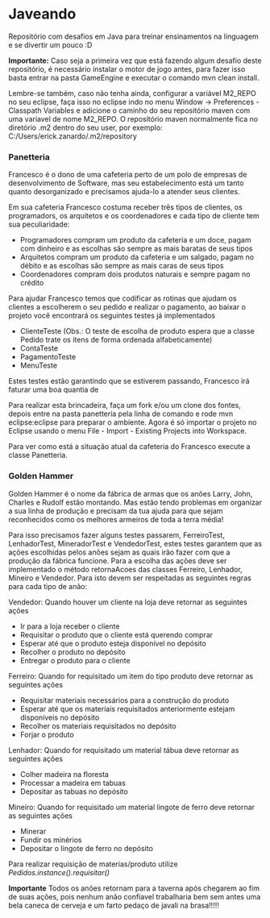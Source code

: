 Javeando
========

Repositório com desafios em Java para treinar ensinamentos na linguagem e se divertir um pouco :D

**Importante:** Caso seja a primeira vez que está fazendo algum desafio deste repositório, é necessário instalar o motor de jogo antes, para fazer isso basta entrar na pasta GameEngine e executar o comando mvn clean install.

Lembre-se também, caso não tenha ainda, configurar a variável M2_REPO no seu eclipse, faça isso no eclipse indo no menu Window -> Preferences - Classpath Variables e adicione o caminho do seu repositório maven com uma variavel de nome M2_REPO. O repositório maven normalmente fica no diretório .m2 dentro do seu user, por exemplo: C:/Users/erick.zanardo/.m2/repository

### Panetteria

Francesco é o dono de uma cafeteria perto de um polo de empresas de desenvolvimento de Software, mas seu estabelecimento está um tanto quanto desorganizado e precisamos ajuda-lo a atender seus clientes.

Em sua cafeteria Francesco costuma receber três tipos de clientes, os programadors, os arquitetos e os coordenadores e cada tipo de cliente tem sua peculiaridade:

* Programadores compram um produto da cafeteria e um doce, pagam com dinheiro e as escolhas são sempre as mais baratas de seus tipos
* Arquitetos compram um produto da cafeteria e um salgado, pagam no débito e as escolhas são sempre as mais caras de seus tipos
* Coordenadores compram dois produtos naturais e sempre pagam no crédito

Para ajudar Francesco temos que codificar as rotinas que ajudam os clientes a escolherem o seu pedido e realizar o pagamento, ao baixar o projeto você encontrará os seguintes testes já implementados
- ClienteTeste (Obs.: O teste de escolha de produto espera que a classe Pedido trate os itens de forma ordenada alfabeticamente)
- ContaTeste
- PagamentoTeste
- MenuTeste

Estes testes estão garantindo que se estiverem passando, Francesco irá faturar uma boa quantia de $$$$

Para realizar esta brincadeira, faça um fork e/ou um clone dos fontes, depois entre na pasta panetteria pela linha de comando e rode mvn eclipse:eclipse para preparar o ambiente. Agora é só importar o projeto no Eclipse usando o menu File - Import - Existing Projects into Workspace.

Para ver como está a situação atual da cafeteria do Francesco execute a classe Panetteria.

### Golden Hammer

Golden Hammer é o nome da fábrica de armas que os anões Larry, John, Charles e Rudolf estão montando. Mas estão tendo problemas em organizar a sua linha de produção e precisam da tua ajuda para que sejam reconhecidos como os melhores armeiros de toda a terra média!

Para isso precisamos fazer alguns testes passarem, FerreiroTest, LenhadorTest, MineradorTest e VendedorTest, estes testes garantem que as ações escolhidas pelos anões sejam as quais irão fazer com que a produção da fábrica funcione. Para a escolha das ações deve ser implementado o método retornaAcoes das classes Ferreiro, Lenhador, Mineiro e Vendedor. Para isto devem ser respeitadas as seguintes regras para cada tipo de anão:

Vendedor: Quando houver um cliente na loja deve retornar as seguintes ações
- Ir para a loja receber o cliente
- Requisitar o produto que o cliente está querendo comprar
- Esperar até que o produto esteja disponível no depósito
- Recolher o produto no depósito
- Entregar o produto para o cliente

Ferreiro: Quando for requisitado um item do tipo produto deve retornar as seguintes ações
- Requisitar materiais necessários para a construção do produto
- Esperar até que os materiais requisitados anteriormente estejam disponíveis no depósito
- Recolher os materiais requisitados no depósito
- Forjar o produto

Lenhador: Quando for requisitado um material tábua deve retornar as seguintes ações
- Colher madeira na floresta
- Processar a madeira em tabuas
- Depositar as tabuas no depósito
 
Mineiro: Quando for requisitado um material lingote de ferro deve retornar as seguintes ações
- Minerar
- Fundir os minérios
- Depositar o lingote de ferro no depósito

Para realizar requisição de materias/produto utilize _Pedidos.instance().requisitar()_

**Importante** Todos os anões retornam para a taverna após chegarem ao fim de suas ações, pois nenhum anão confiavel trabalharia bem sem antes uma bela caneca de cerveja e um farto pedaço de javali na brasa!!!!!
